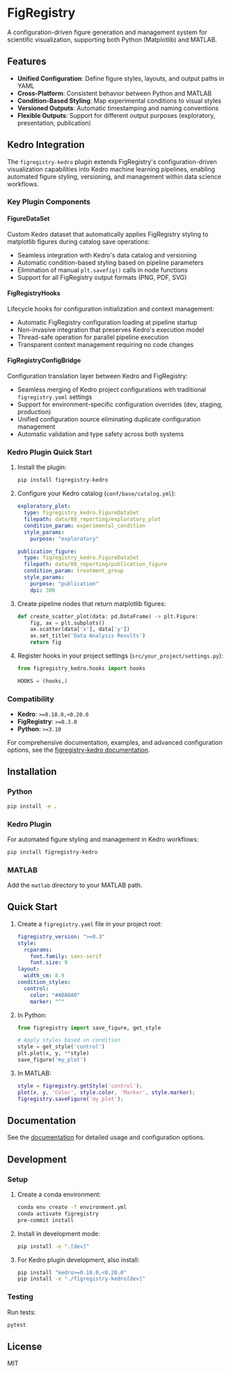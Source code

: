 # FigRegistry

A configuration-driven figure generation and management system for scientific visualization, supporting both Python (Matplotlib) and MATLAB.

## Features

- **Unified Configuration**: Define figure styles, layouts, and output paths in YAML
- **Cross-Platform**: Consistent behavior between Python and MATLAB
- **Condition-Based Styling**: Map experimental conditions to visual styles
- **Versioned Outputs**: Automatic timestamping and naming conventions
- **Flexible Outputs**: Support for different output purposes (exploratory, presentation, publication)

## Kedro Integration

The `figregistry-kedro` plugin extends FigRegistry's configuration-driven visualization capabilities into Kedro machine learning pipelines, enabling automated figure styling, versioning, and management within data science workflows.

### Key Plugin Components

#### FigureDataSet
Custom Kedro dataset that automatically applies FigRegistry styling to matplotlib figures during catalog save operations:
- Seamless integration with Kedro's data catalog and versioning
- Automatic condition-based styling based on pipeline parameters
- Elimination of manual `plt.savefig()` calls in node functions
- Support for all FigRegistry output formats (PNG, PDF, SVG)

#### FigRegistryHooks
Lifecycle hooks for configuration initialization and context management:
- Automatic FigRegistry configuration loading at pipeline startup
- Non-invasive integration that preserves Kedro's execution model
- Thread-safe operation for parallel pipeline execution
- Transparent context management requiring no code changes

#### FigRegistryConfigBridge
Configuration translation layer between Kedro and FigRegistry:
- Seamless merging of Kedro project configurations with traditional `figregistry.yaml` settings
- Support for environment-specific configuration overrides (dev, staging, production)
- Unified configuration source eliminating duplicate configuration management
- Automatic validation and type safety across both systems

### Kedro Plugin Quick Start

1. Install the plugin:
   ```bash
   pip install figregistry-kedro
   ```

2. Configure your Kedro catalog (`conf/base/catalog.yml`):
   ```yaml
   exploratory_plot:
     type: figregistry_kedro.FigureDataSet
     filepath: data/08_reporting/exploratory_plot
     condition_param: experimental_condition
     style_params:
       purpose: "exploratory"
   
   publication_figure:
     type: figregistry_kedro.FigureDataSet
     filepath: data/08_reporting/publication_figure
     condition_param: treatment_group
     style_params:
       purpose: "publication"
       dpi: 300
   ```

3. Create pipeline nodes that return matplotlib figures:
   ```python
   def create_scatter_plot(data: pd.DataFrame) -> plt.Figure:
       fig, ax = plt.subplots()
       ax.scatter(data['x'], data['y'])
       ax.set_title('Data Analysis Results')
       return fig
   ```

4. Register hooks in your project settings (`src/your_project/settings.py`):
   ```python
   from figregistry_kedro.hooks import hooks
   
   HOOKS = (hooks,)
   ```

### Compatibility
- **Kedro**: `>=0.18.0,<0.20.0`
- **FigRegistry**: `>=0.3.0`
- **Python**: `>=3.10`

For comprehensive documentation, examples, and advanced configuration options, see the [figregistry-kedro documentation](figregistry-kedro/docs/).

## Installation

### Python
```bash
pip install -e .
```

### Kedro Plugin
For automated figure styling and management in Kedro workflows:
```bash
pip install figregistry-kedro
```

### MATLAB
Add the `matlab` directory to your MATLAB path.

## Quick Start

1. Create a `figregistry.yaml` file in your project root:
   ```yaml
   figregistry_version: ">=0.3"
   style:
     rcparams:
       font.family: sans-serif
       font.size: 9
   layout:
     width_cm: 8.9
   condition_styles:
     control:
       color: "#A0A0A0"
       marker: "^"
   ```

2. In Python:
   ```python
   from figregistry import save_figure, get_style
   
   # Apply styles based on condition
   style = get_style('control')
   plt.plot(x, y, **style)
   save_figure('my_plot')
   ```

3. In MATLAB:
   ```matlab
   style = figregistry.getStyle('control');
   plot(x, y, 'Color', style.color, 'Marker', style.marker);
   figregistry.saveFigure('my_plot');
   ```

## Documentation

See the [documentation](docs/index.md) for detailed usage and configuration options.

## Development

### Setup

1. Create a conda environment:
   ```bash
   conda env create -f environment.yml
   conda activate figregistry
   pre-commit install
   ```

2. Install in development mode:
   ```bash
   pip install -e ".[dev]"
   ```

3. For Kedro plugin development, also install:
   ```bash
   pip install "kedro>=0.18.0,<0.20.0"
   pip install -e "./figregistry-kedro[dev]"
   ```

### Testing

Run tests:
```bash
pytest
```

## License

MIT